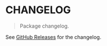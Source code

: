 # CHANGELOG

> Package changelog.

See [GitHub Releases](https://github.com/stdlib-js/stats-base-dists-discrete-uniform-median/releases) for the changelog.